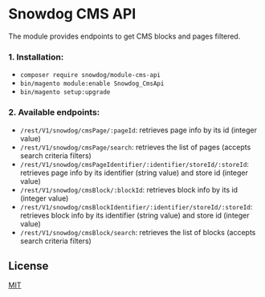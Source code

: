 # Snowdog CMS API

The module provides endpoints to get CMS blocks and pages filtered.

### 1. Installation:

* `composer require snowdog/module-cms-api`
* `bin/magento module:enable Snowdog_CmsApi`
* `bin/magento setup:upgrade`

### 2. Available endpoints: 

* `/rest/V1/snowdog/cmsPage/:pageId`: retrieves page info by its id (integer value)
* `/rest/V1/snowdog/cmsPage/search`: retrieves the list of pages (accepts search criteria filters)
* `/rest/V1/snowdog/cmsPageIdentifier/:identifier/storeId/:storeId`: retrieves page info by its identifier (string value) and store id (integer value)
* `/rest/V1/snowdog/cmsBlock/:blockId`: retrieves block info by its id (integer value)
* `/rest/V1/snowdog/cmsBlockIdentifier/:identifier/storeId/:storeId`: retrieves block info by its identifier (string value) and store id (integer value)
* `/rest/V1/snowdog/cmsBlock/search`: retrieves the list of blocks (accepts search criteria filters)

## License

[MIT](LICENSE.md)
